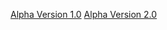 [Alpha Version 1.0](https://duendue.github.io/Aesthetic-Programming-2017/mini_ex5/CYOA/)
[Alpha Version 2.0](https://duendue.github.io/Aesthetic-Programming-2017/mini_ex5/ChooseYourOwnAdventure/)
